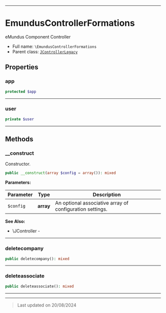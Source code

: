 ***

# EmundusControllerFormations

eMundus Component Controller



* Full name: `\EmundusControllerFormations`
* Parent class: [`JControllerLegacy`](./JControllerLegacy.md)



## Properties


### app



```php
protected $app
```






***

### user



```php
private $user
```






***

## Methods


### __construct

Constructor.

```php
public __construct(array $config = array()): mixed
```








**Parameters:**

| Parameter | Type | Description |
|-----------|------|-------------|
| `$config` | **array** | An optional associative array of configuration settings. |






**See Also:**

* \JController - 

***

### deletecompany



```php
public deletecompany(): mixed
```













***

### deleteassociate



```php
public deleteassociate(): mixed
```













***


***
> Last updated on 20/08/2024
